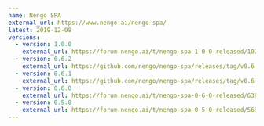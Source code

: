 ```yaml
---
name: Nengo SPA
external_url: https://www.nengo.ai/nengo-spa/
latest: 2019-12-08
versions:
  - version: 1.0.0
    external_url: https://forum.nengo.ai/t/nengo-spa-1-0-0-released/1026
  - version: 0.6.2
    external_url: https://github.com/nengo/nengo-spa/releases/tag/v0.6.2
  - version: 0.6.1
    external_url: https://github.com/nengo/nengo-spa/releases/tag/v0.6.1
  - version: 0.6.0
    external_url: https://forum.nengo.ai/t/nengo-spa-0-6-0-released/638
  - version: 0.5.0
    external_url: https://forum.nengo.ai/t/nengo-spa-0-5-0-released/569
---
```

